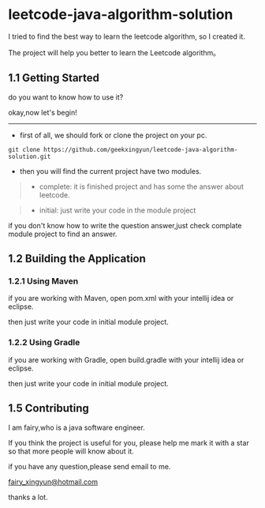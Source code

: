 # leetcode-java-algorithm-solution

I tried to find the best way to learn the leetcode algorithm, so I created it.
 
The project will help you better to learn the Leetcode algorithm。

## 1.1 Getting Started

do you want to know how to use it?

okay,now let's begin!

---

- first of all, we should fork or clone the project on your pc.

```
git clone https://github.com/geekxingyun/leetcode-java-algorithm-solution.git
```

- then you will find the current project have two modules.

> - complete: it is finished project and has some the answer about leetcode.

> - initial: just write your code in the module project

if you don't know how to write the question answer,just check complate module project to find an answer.

## 1.2 Building the Application

### 1.2.1 Using Maven

if you are working with Maven, open pom.xml  with your intellij idea or eclipse.

then just write your code in initial module project.

### 1.2.2 Using Gradle

if you are working with Gradle, open build.gradle with your intellij idea or eclipse.

then just write your code in initial module project.

## 1.5 Contributing

I am fairy,who is a java software engineer.

If you think the project is useful for you, please help me mark it with a star so that more people will know about it.

if you have any question,please send email to me. 

fairy_xingyun@hotmail.com

thanks a lot.
